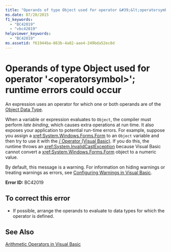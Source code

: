```yaml
---
title: "Operands of type Object used for operator &#39;&lt;operatorsymbol&gt;&#39;; runtime errors could occur"
ms.date: 07/20/2015
f1_keywords: 
  - "BC42019"
  - "vbc42019"
helpviewer_keywords: 
  - "BC42019"
ms.assetid: f61944ba-863b-4a82-aae4-249bda52ec8d
---
```

# Operands of type Object used for operator &#39;&lt;operatorsymbol&gt;&#39;; runtime errors could occur
An expression uses an operator for which one or both operands are of the [Object Data Type](../../visual-basic/language-reference/data-types/object-data-type.md).  
  
 When a variable or expression evaluates to `Object`, the compiler must perform *late binding*, which causes extra operations at run time. It also exposes your application to potential run-time errors. For example, suppose you assign a <xref:System.Windows.Forms.Form> to an `Object` variable and then try to use it with the [/ Operator (Visual Basic)](../../visual-basic/language-reference/operators/floating-point-division-operator.md). If you do this, the runtime throws an <xref:System.InvalidCastException> because Visual Basic cannot convert a <xref:System.Windows.Forms.Form> object to a numeric value.  
  
 By default, this message is a warning. For information on hiding warnings or treating warnings as errors, see [Configuring Warnings in Visual Basic](/visualstudio/ide/configuring-warnings-in-visual-basic).  
  
 **Error ID:** BC42019  
  
## To correct this error  
  
-   If possible, arrange the operands to evaluate to data types for which the operator is defined.  
  
## See Also  
 [Arithmetic Operators in Visual Basic](../../visual-basic/programming-guide/language-features/operators-and-expressions/arithmetic-operators.md)

